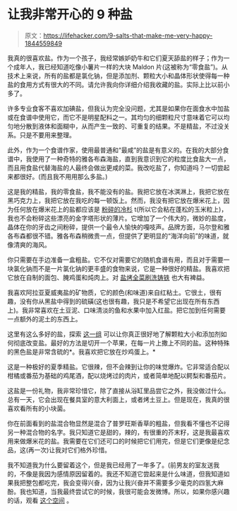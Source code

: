 # 让我非常开心的 9 种盐

> 原文：<https://lifehacker.com/9-salts-that-make-me-very-happy-1844559849>

我真的很喜欢盐。作为一个孩子，我经常嫉妒奶牛和它们夏天舔盐的样子；作为一个成年人，我已经知道吃像小薯片一样的大块 Maldon 片(这被称为“零食盐”)。从技术上来说，所有的盐都是氯化钠，但是添加剂、颗粒大小和晶体形状使得每一种盐的食用方式有很大的不同。请允许我向你详细介绍我收藏的盐。实际上比以前小多了。

许多专业食客不喜欢加碘盐，但我认为完全没问题，尤其是如果你在面食水中加盐或在食谱中使用它，而它不是明星配料之一。其均匀的细颗粒尺寸意味着它可以均匀地分散到液体和面糊中，从而产生一致的、可重复的结果。不是精盐，不过没关系。只是不要用来整理。

此外，作为一个食谱作家，使用最普通和“最咸”的盐是有意义的。在我的大部分食谱中，我使用了一种奇特的雅各布森海盐，直到我意识到它的粒度比食盐大一点，而且用食盐代替海盐的人最终会做出更咸的菜。我改吃盐了，你知道吗？一切尝起来都很好。(而且我不用用那么多盐。)

这是我的精盐，我的零食盐，我不能没有的盐。我把它放在冰淇淋上，我把它放在黑巧克力上，我把它放在我吃的每一顿饭上。然而，我没有把它放在爆米花上，因为任何放在爆米花上的盐都应该是 [粉碎的冷杉](https://skillet.lifehacker.com/pulverize-seasonings-before-sprinkling-them-on-popcorn-1831437477) t(所以它会粘在蓬松的玉米粒上)，我也不会粉碎这些漂亮的金字塔形状的薄片。它增加了一个伟大的，微妙的盐度，晶体在你的牙齿之间粉碎，提供一个最令人愉快的嘎吱声。品牌方面，马尔登和雅各布森都很不错。雅各布森稍微贵一点，但提供了更明显的“海洋向前”的味道，就像清爽的海风。

你只需要在手边准备一盒粗盐。它不仅对需要它的随机食谱有用，而且对于需要一块氯化钠而不是一片氯化钠的更丰盛的食物来说，它是一种很好的精盐。我喜欢把它放在自制的面包、腌鸡蛋和炖肉上。对 [盐烤全菜](https://skillet.lifehacker.com/this-is-the-easiest-way-to-prepare-beets-1844336961)[刷洗铸铁](https://lifehacker.com/take-complete-care-of-your-cast-iron-with-this-video-gu-1373681383) 也大有裨益。

我喜欢阿拉亚夏威夷盐的矿物质，它的颜色(和味道)来自红粘土。它很土，很有趣，没有你从黑盐中得到的硫磺(这也很有趣，我只是不希望它出现在所有东西上)。我非常喜欢在土豆泥、口味清淡的鱼和水果中加入红盐。把它加到任何需要一点额外的泥土的东西上。

这里有这么多好的盐，探索 [这一组](https://jacobsensalt.com/collections/jacobsen-sea-salt/products/sourced-salt-vial-set) 可以让你真正很好地了解颗粒大小和添加剂如何彻底改变盐。最好的方法是切开一个苹果，在每一片上撒上不同的盐。这种特殊的黑色盐是非常含硫的*。我喜欢把它放在炒鸡蛋上。*

这是一种极好的夏季精盐。它很辣，但不会辣到让你的味觉爆炸。它非常适合配以柑橘或番茄为基础的鸡尾酒，配以烧烤过的肉片，或者简单地配以鳄梨和番茄片。

这盐是一份礼物，我非常珍惜它，除了直接从浴缸里品尝它之外，我没做过什么。总有一天，它会出现在餐具室的意大利面上，或者烤土豆上。但是现在，我真的很喜欢看所有的小块菌。

你在前面看到的盐混合物显然是混合了普罗旺斯香草的粗盐，但我看不懂也不记得另一种混合物的名字。我只知道它是甜的，辣的，有很重的芥末籽，这是我最喜欢用来做爆米花的盐。我需要在它们还可口的时候把它们用完，但是它们更像是纪念品，这(再一次)让我对它们格外珍惜。

我不知道我为什么要留着这个，但是我已经用了一年多了。(前男友的室友送我的，不像是我因为感情原因留着的。我还不知道它尝起来是什么味道，但我知道如果我把整包都吃完，我会变得兴奋，因为让我兴奋并不需要多少毫克的四氢大麻酚。我也知道，当我最终尝试它的时候，我很可能会发微博。所以，如果你感兴趣的话，观看 [这个空间](https://twitter.com/clairelizzie/status/1288659671289483264) 。